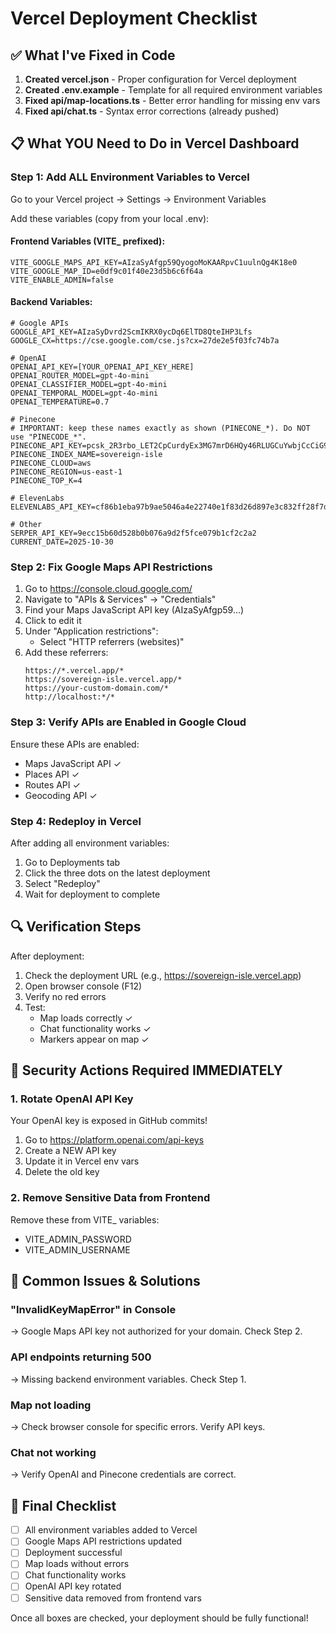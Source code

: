 # Vercel Deployment Checklist

## ✅ What I've Fixed in Code

1. **Created vercel.json** - Proper configuration for Vercel deployment
2. **Created .env.example** - Template for all required environment variables
3. **Fixed api/map-locations.ts** - Better error handling for missing env vars
4. **Fixed api/chat.ts** - Syntax error corrections (already pushed)

## 📋 What YOU Need to Do in Vercel Dashboard

### Step 1: Add ALL Environment Variables to Vercel
Go to your Vercel project → Settings → Environment Variables

Add these variables (copy from your local .env):

#### Frontend Variables (VITE_ prefixed):
```
VITE_GOOGLE_MAPS_API_KEY=AIzaSyAfgp59QyogoMoKAARpvC1uulnQg4K18e0
VITE_GOOGLE_MAP_ID=e0df9c01f40e23d5b6c6f64a
VITE_ENABLE_ADMIN=false
```

#### Backend Variables:
```
# Google APIs
GOOGLE_API_KEY=AIzaSyDvrd2ScmIKRX0ycDq6ElTD8QteIHP3Lfs
GOOGLE_CX=https://cse.google.com/cse.js?cx=27de2e5f03fc74b7a

# OpenAI
OPENAI_API_KEY=[YOUR_OPENAI_API_KEY_HERE]
OPENAI_ROUTER_MODEL=gpt-4o-mini
OPENAI_CLASSIFIER_MODEL=gpt-4o-mini
OPENAI_TEMPORAL_MODEL=gpt-4o-mini
OPENAI_TEMPERATURE=0.7

# Pinecone
# IMPORTANT: keep these names exactly as shown (PINECONE_*). Do NOT use "PINECODE_*".
PINECONE_API_KEY=pcsk_2R3rbo_LET2CpCurdyEx3MG7mrD6HQy46RLUGCuYwbjCcCiG9W1z4dYcwLNGFKXmz7Zghy
PINECONE_INDEX_NAME=sovereign-isle
PINECONE_CLOUD=aws
PINECONE_REGION=us-east-1
PINECONE_TOP_K=4

# ElevenLabs
ELEVENLABS_API_KEY=cf86b1eba97b9ae5046a4e22740e1f83d26d897e3c832ff28f7d8fa1154cec78

# Other
SERPER_API_KEY=9ecc15b60d528b0b076a9d2f5fce079b1cf2c2a2
CURRENT_DATE=2025-10-30
```

### Step 2: Fix Google Maps API Restrictions

1. Go to https://console.cloud.google.com/
2. Navigate to "APIs & Services" → "Credentials"
3. Find your Maps JavaScript API key (AIzaSyAfgp59...)
4. Click to edit it
5. Under "Application restrictions":
   - Select "HTTP referrers (websites)"
6. Add these referrers:
   ```
   https://*.vercel.app/*
   https://sovereign-isle.vercel.app/*
   https://your-custom-domain.com/*
   http://localhost:*/*
   ```

### Step 3: Verify APIs are Enabled in Google Cloud

Ensure these APIs are enabled:
- Maps JavaScript API ✓
- Places API ✓
- Routes API ✓
- Geocoding API ✓

### Step 4: Redeploy in Vercel

After adding all environment variables:
1. Go to Deployments tab
2. Click the three dots on the latest deployment
3. Select "Redeploy"
4. Wait for deployment to complete

## 🔍 Verification Steps

After deployment:
1. Check the deployment URL (e.g., https://sovereign-isle.vercel.app)
2. Open browser console (F12)
3. Verify no red errors
4. Test:
   - Map loads correctly ✓
   - Chat functionality works ✓
   - Markers appear on map ✓

## 🚨 Security Actions Required IMMEDIATELY

### 1. Rotate OpenAI API Key
Your OpenAI key is exposed in GitHub commits!
1. Go to https://platform.openai.com/api-keys
2. Create a NEW API key
3. Update it in Vercel env vars
4. Delete the old key

### 2. Remove Sensitive Data from Frontend
Remove these from VITE_ variables:
- VITE_ADMIN_PASSWORD
- VITE_ADMIN_USERNAME

## 📝 Common Issues & Solutions

### "InvalidKeyMapError" in Console
→ Google Maps API key not authorized for your domain. Check Step 2.

### API endpoints returning 500
→ Missing backend environment variables. Check Step 1.

### Map not loading
→ Check browser console for specific errors. Verify API keys.

### Chat not working
→ Verify OpenAI and Pinecone credentials are correct.

## 🎯 Final Checklist

- [ ] All environment variables added to Vercel
- [ ] Google Maps API restrictions updated
- [ ] Deployment successful
- [ ] Map loads without errors
- [ ] Chat functionality works
- [ ] OpenAI API key rotated
- [ ] Sensitive data removed from frontend vars

Once all boxes are checked, your deployment should be fully functional!
